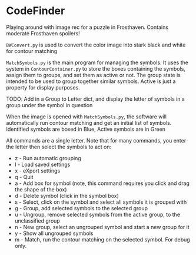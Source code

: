 # CodeFinder
Playing around with image rec for a puzzle in Frosthaven. Contains moderate Frosthaven spoilers!

`BWConvert.py` is used to convert the color image into stark black and white for contour matching

`MatchSymbols.py` is the main program for managing the symbols. It uses the system in `ContourContainer.py` to store 
the boxes containing the symbols, assign them to groups, and set them as active or not. The group state is intended
to be used to group together similar symbols. Active is just a property for display purposes.

TODO: Add in a Group to Letter dict, and display the letter of symbols in a group under the symbol in question

When the image is opened with `MatchSymbols.py`, the software will automatically run contour matching and get an
initial list of symbols. Identified symbols are boxed in Blue, Active symbols are in Green

All commands are a single letter. Note that for many commands, you enter the letter then select the symbols to act on:
* z - Run automatic grouping
*  l - Load saved settings
*  x - eXport settings
*  q - Quit
*  a - Add box for symbol (note, this command requires you click and drag the shape of the box)
*  d - Delete symbol (click in the symbol box)
*  s - Select, click on the symbol and select all symbols it is grouped with
*  g - Group, add selected symbols to the selected group
*  u - Ungroup, remove selected symbols from the active group, to the unclassified group
*  n - New group, select an ungrouped symbol and start a new group for it
*  y - Show all ungrouped symbols
*  m - Match, run the contour matching on the selected symbol. For debug only.
